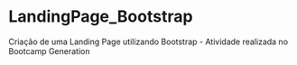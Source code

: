 # LandingPage_Bootstrap
Criação de uma Landing Page utilizando Bootstrap - Atividade realizada no Bootcamp Generation
